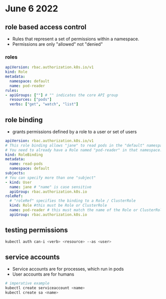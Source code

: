 # June 6 2022
## role based access control
* Rules that represent a set of permissions within a namespace.
* Permissions are only "allowed" not "denied"
### roles
```yaml
apiVersion: rbac.authorization.k8s.io/v1
kind: Role
metadata:
  namespace: default
  name: pod-reader
rules:
- apiGroups: [""] # "" indicates the core API group
  resources: ["pods"]
  verbs: ["get", "watch", "list"]
```
## role binding
* grants permissions defined by a role to a user or set of users
```yaml
apiVersion: rbac.authorization.k8s.io/v1
# This role binding allows "jane" to read pods in the "default" namespace.
# You need to already have a Role named "pod-reader" in that namespace.
kind: RoleBinding
metadata:
  name: read-pods
  namespace: default
subjects:
# You can specify more than one "subject"
- kind: User
  name: jane # "name" is case sensitive
  apiGroup: rbac.authorization.k8s.io
roleRef:
  # "roleRef" specifies the binding to a Role / ClusterRole
  kind: Role #this must be Role or ClusterRole
  name: pod-reader # this must match the name of the Role or ClusterRole you wish to bind to
  apiGroup: rbac.authorization.k8s.io
  ```
## testing permissions
```bash
kubectl auth can-i <verb> <resource> --as <user>
```
## service accounts
* Service accounts are for processes, which run in pods
* User accounts are for humans
```bash
# imperative example
kubectl create serviceaccount <name>
kubectl create sa <name>
```
